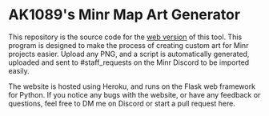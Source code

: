 # AK1089's Minr Map Art Generator
This repository is the source code for the [web version](https://ak-mma-flask.herokuapp.com) of this tool.
This program is designed to make the process of creating custom art for Minr projects easier. Upload any PNG, and a script is automatically generated, uploaded and sent to #staff_requests on the Minr Discord to be imported easily.

The website is hosted using Heroku, and runs on the Flask web framework for Python.
If you notice any bugs with the website, or have any feedback or questions, feel free to DM me on Discord or start a pull request here.
